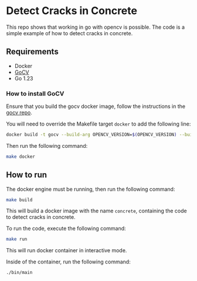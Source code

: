 # Detect Cracks in Concrete

This repo shows that working in go with opencv is possible. The code is a simple example of how to detect cracks in concrete.

## Requirements

- Docker
- [GoCV](https://gocv.io/)
- Go 1.23

### How to install GoCV

Ensure that you build the gocv docker image, follow the instructions in the [gocv repo](https://github.com/hybridgroup/gocv).

You will need to override the Makefile target `docker` to add the following line:

```bash
docker build -t gocv --build-arg OPENCV_VERSION=$(OPENCV_VERSION) --build-arg GOVERSION=$(GOVERSION) .
```

Then run the following command:

```bash
make docker
```

## How to run

The docker engine must be running, then run the following command:

```bash
make build
```

This will build a docker image with the name `concrete`, containing the code to detect cracks in concrete.

To run the code, execute the following command:

```bash
make run
```

This will run docker container in interactive mode.

Inside of the container, run the following command:

```bash
./bin/main
```
